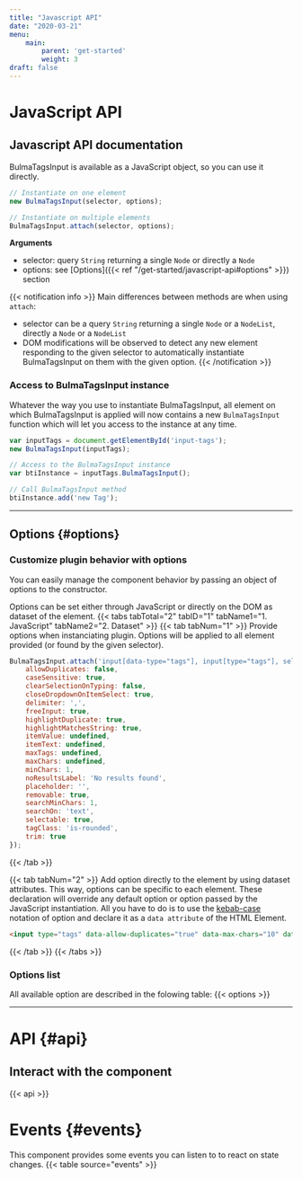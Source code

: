 ```yaml
---
title: "Javascript API"
date: "2020-03-21"
menu:
    main:
        parent: 'get-started'
        weight: 3
draft: false
---
```


# JavaScript API
## Javascript API documentation
BulmaTagsInput is available as a JavaScript object, so you can use it directly.

```javascript
// Instantiate on one element
new BulmaTagsInput(selector, options);

// Instantiate on multiple elements
BulmaTagsInput.attach(selector, options);
```

__Arguments__
* selector: query `String` returning a single `Node` or directly a `Node`
* options: see [Options]({{< ref "/get-started/javascript-api#options" >}}) section

{{< notification info >}}
Main differences between methods are when using `attach`:
* selector can be a query `String` returning a single `Node` or a `NodeList`, directly a `Node` or a `NodeList`
* DOM modifications will be observed to detect any new element responding to the given selector to automatically instantiate BulmaTagsInput on them with the given option.
{{< /notification >}}

### Access to BulmaTagsInput instance
Whatever the way you use to instantiate BulmaTagsInput, all element on which BulmaTagsInput is applied will now contains a new `BulmaTagsInput` function which will let you access to the instance at any time.
```javascript
var inputTags = document.getElementById('input-tags');
new BulmaTagsInput(inputTags);

// Access to the BulmaTagsInput instance
var btiInstance = inputTags.BulmaTagsInput();

// Call BulmaTagsInput method
btiInstance.add('new Tag');
```
___

## Options {#options}
### Customize plugin behavior with options
You can easily manage the component behavior by passing an object of options to the constructor.

Options can be set either through JavaScript or directly on the DOM as dataset of the element.
{{< tabs tabTotal="2" tabID="1" tabName1="1. JavaScript" tabName2="2. Dataset" >}}
{{< tab tabNum="1" >}}
Provide options when instanciating plugin. Options will be applied to all element provided (or found by the given selector).
```javascript
BulmaTagsInput.attach('input[data-type="tags"], input[type="tags"], select[data-type="tags"], select[type="tags"]', {
    allowDuplicates: false,
	caseSensitive: true,
	clearSelectionOnTyping: false,
	closeDropdownOnItemSelect: true,
	delimiter: ',',
	freeInput: true,
	highlightDuplicate: true,
	highlightMatchesString: true,
	itemValue: undefined,
  	itemText: undefined,
	maxTags: undefined,
	maxChars: undefined,
	minChars: 1,
	noResultsLabel: 'No results found',
	placeholder: '',
	removable: true,
	searchMinChars: 1,
	searchOn: 'text',
	selectable: true,
	tagClass: 'is-rounded',
	trim: true
});
```
{{< /tab >}}

{{< tab tabNum="2" >}}
Add option directly to the element by using dataset attributes. This way, options can be specific to each element. These declaration will override any default option or option passed by the JavaScript instantiation.
All you have to do is to use the [kebab-case](https://en.wikipedia.org/wiki/Letter_case#Special_case_styles) notation of option and declare it as a `data attribute` of the HTML Element.
```html
<input type="tags" data-allow-duplicates="true" data-max-chars="10" data-min-chars="3" data-selectable="false">
```
{{< /tab >}}
{{< /tabs >}}

### Options list
All available option are described in the folowing table:
{{< options >}}

___

# API {#api}
## Interact with the component
{{< api >}}

# Events {#events}
This component provides some events you can listen to to react on state changes.
{{< table source="events" >}}